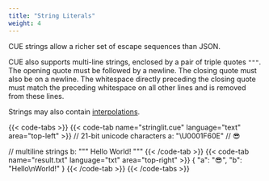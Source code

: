 ```yaml
---
title: "String Literals"
weight: 4
---
```


CUE strings allow a richer set of escape sequences than JSON.

CUE also supports multi-line strings, enclosed by a pair of triple quotes `"""`.
The opening quote must be followed by a newline.
The closing quote must also be on a newline.
The whitespace directly preceding the closing quote must match the preceding
whitespace on all other lines and is removed from these lines.

Strings may also contain [interpolations](../../expressions/interpolation).
<!-- FIXME: update interpolations link -->


{{< code-tabs >}}
{{< code-tab name="stringlit.cue" language="text"  area="top-left" >}}
// 21-bit unicode characters
a: "\U0001F60E" // 😎

// multiline strings
b: """
	Hello
	World!
	"""
{{< /code-tab >}}
{{< code-tab name="result.txt" language="txt"  area="top-right" >}}
{
    "a": "😎",
    "b": "Hello\nWorld!"
}
{{< /code-tab >}}
{{< /code-tabs >}}
